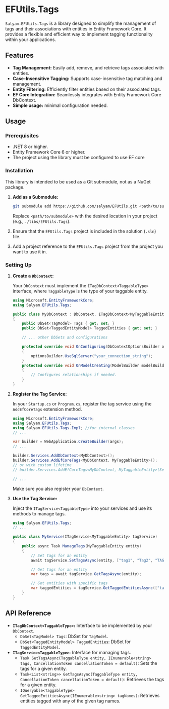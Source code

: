 # EFUtils.Tags

`Salyam.EFUtils.Tags` is a library designed to simplify the management of tags and their associations with entities in Entity Framework Core. It provides a flexible and efficient way to implement tagging functionality within your applications.

## Features

- **Tag Management:** Easily add, remove, and retrieve tags associated with entities.
- **Case-Insensitive Tagging:** Supports case-insensitive tag matching and management.
- **Entity Filtering:** Efficiently filter entities based on their associated tags.
- **EF Core Integration:** Seamlessly integrates with Entity Framework Core DbContext.
- **Simple usage:** minimal configuration needed.

## Usage

### Prerequisites

- .NET 8 or higher.
- Entity Framework Core 6 or higher.
- The project using the library must be configured to use EF core

### Installation

This library is intended to be used as a Git submodule, not as a NuGet package.

1.  **Add as a Submodule:**

    ```bash
    git submodule add https://github.com/salyam/EFUtils.git <path/to/submodule>
    ```

    Replace `<path/to/submodule>` with the desired location in your project (e.g., `./libs/EFUtils.Tags`).
2. Ensure that the `EFUtils.Tags` project is included in the solution (`.sln`) file.
3. Add a project reference to the `EFUtils.Tags` project from the project you want to use it in.

### Setting Up

1.  **Create a `DbContext`:**

    Your `DbContext` must implement the `ITagDbContext<TaggableType>` interface, where `TaggableType` is the type of your taggable entity.

    ```csharp
    using Microsoft.EntityFrameworkCore;
    using Salyam.EFUtils.Tags;

    public class MyDbContext : DbContext, ITagDbContext<MyTaggableEntity>
    {
        public DbSet<TagModel> Tags { get; set; }
        public DbSet<TaggedEntityModel> TaggedEntities { get; set; }

        // ... other DbSets and configurations

        protected override void OnConfiguring(DbContextOptionsBuilder optionsBuilder)
        {
            optionsBuilder.UseSqlServer("your_connection_string");
        }
        protected override void OnModelCreating(ModelBuilder modelBuilder)
        {
            // Configures relationships if needed.
        }
    }
    ```

2.  **Register the Tag Service:**

    In your `Startup.cs` or `Program.cs`, register the tag service using the `AddEfCoreTags` extension method.

    ```csharp
    using Microsoft.EntityFrameworkCore;
    using Salyam.EFUtils.Tags;
    using Salyam.EFUtils.Tags.Impl; //for internal classes
    // ...

    var builder = WebApplication.CreateBuilder(args);
    // ...

    builder.Services.AddDbContext<MyDbContext>();
    builder.Services.AddEfCoreTags<MyDbContext, MyTaggableEntity>();
    // or with custom lifetime
    // builder.Services.AddEfCoreTags<MyDbContext, MyTaggableEntity>(ServiceLifetime.Transient); 

    // ...
    ```
    Make sure you also register your `DbContext`.

3.  **Use the Tag Service:**

    Inject the `ITagService<TaggableType>` into your services and use its methods to manage tags.

    ```csharp
    using Salyam.EFUtils.Tags;
    // ...

    public class MyService(ITagService<MyTaggableEntity> tagService)
    {
        public async Task ManageTags(MyTaggableEntity entity)
        {
            // Set tags for an entity
            await tagService.SetTagsAsync(entity, ["tag1", "Tag2", "TAG3"]);

            // Get tags for an entity
            var tags = await tagService.GetTagsAsync(entity);

            // Get entities with specific tags
            var taggedEntities = tagService.GetTaggedEntitiesAsync(["tag1", "tag2"]);
        }
    }
    ```

## API Reference

- **`ITagDbContext<TaggableType>`:** Interface to be implemented by your `DbContext`.
  - `DbSet<TagModel> Tags`: DbSet for `TagModel`.
  - `DbSet<TaggedEntityModel> TaggedEntities`: DbSet for `TaggedEntityModel`.
- **`ITagService<TaggableType>`:** Interface for managing tags.
  - `Task SetTagsAsync(TaggableType entity, IEnumerable<string> tags, CancellationToken cancellationToken = default)`: Sets the tags for a given entity.
  - `Task<List<string>> GetTagsAsync(TaggableType entity, CancellationToken cancellationToken = default)`: Retrieves the tags for a given entity.
  - `IQueryable<TaggableType> GetTaggedEntitiesAsync(IEnumerable<string> tagNames)`: Retrieves entities tagged with any of the given tag names.